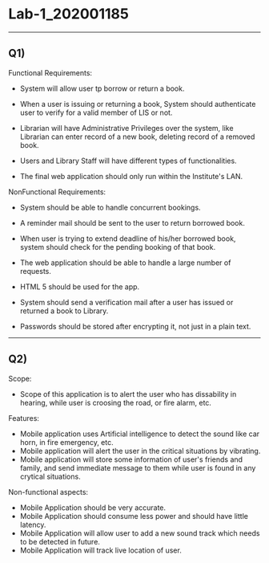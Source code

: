# Lab-1_202001185
***

## Q1)

Functional Requirements:

* System will allow user tp borrow or return a book.

* When a user is issuing or returning a book, System should authenticate user to verify for a valid member of LIS or not.

* Librarian will have Administrative Privileges over the system, 
like Librarian can enter record of a new book, deleting record of a removed book.

* Users and Library Staff will have different types of functionalities.

* The final web application should only run within the Institute's LAN.


NonFunctional Requirements:

* System should be able to handle concurrent bookings.

* A reminder mail should be sent to the user to return borrowed book.

* When user is trying to extend deadline of his/her borrowed book, system should check for the pending booking of that book.

* The web application should be able to handle a large number of requests.

* HTML 5 should be used for the app.

* System should send a verification mail after a user has issued or returned a  book to Library.

* Passwords should be stored after encrypting it, not just in a plain text.

---
## Q2)

Scope: 
* Scope of this application is to alert the user who has dissability in hearing, while user is croosing the road, or fire alarm, etc. 

Features:

* Mobile application uses Artificial intelligence to detect the sound like car horn, in fire emergency, etc.
* Mobile application will alert the user in the critical situations by vibrating.
* Mobile application will store some information of user's friends and family, and send immediate message to them while user is found in any crytical situations.

Non-functional aspects:

* Mobile Application should be very accurate.
* Mobile Application should consume less power and should have little latency.
* Mobile Application will allow user to add a new sound track which needs to be detected in future.
* Mobile Application will track live location of user.
